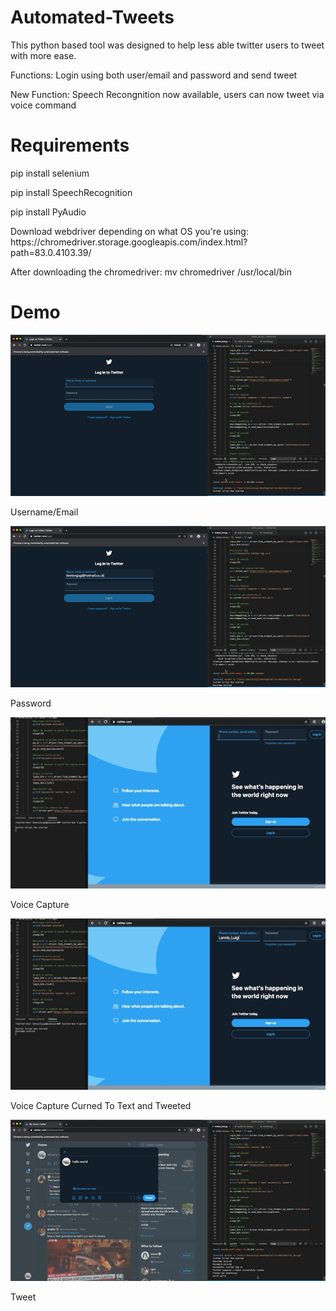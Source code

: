 # Automated-Tweets
This python based tool was designed to help less able twitter users to tweet with more ease. 
<p>Functions: Login using both user/email and password and send tweet</p>
<p>New Function: Speech Recongnition now available, users can now tweet via voice command</p>

# Requirements
<p>pip install selenium</p>
<p>pip install SpeechRecognition</p>
<p>pip install PyAudio</p>
<p>Download webdriver depending on what OS you're using: https://chromedriver.storage.googleapis.com/index.html?path=83.0.4103.39/ </p>
<p>After downloading the chromedriver: mv chromedriver /usr/local/bin

# Demo

<p></p>

![](Demo1.GIF)

<p>Username/Email</p>

<p></p>

![](Demo2.GIF)

<p>Password</p>

<p></p>

![](Demo3.GIF)

<p>Voice Capture</p>

<p></p>

![](Demo4.GIF)

<p>Voice Capture Curned To Text and Tweeted</p>

<p></p>

![](Demo5.GIF)

<p>Tweet</p>

<p></p>

